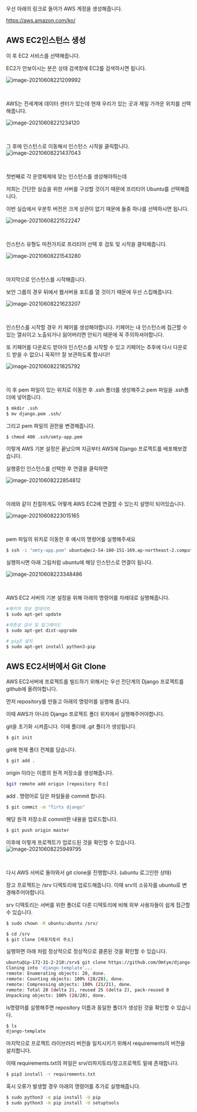 우선 아래의 링크로 들어가 AWS 계정을 생성해줍니다.

https://aws.amazon.com/ko/



## AWS EC2인스턴스 생성



이 후 EC2 서비스를 선택해줍니다.

EC2가 안보이시는 분은 상태 검색창에 EC2를 검색하시면 됩니다.

![image-20210608221209992](https://user-images.githubusercontent.com/43038052/125166849-97267e80-e1d8-11eb-9a79-a2d617fd7a06.png)

<br>

AWS는 전세계에 데이터 센터가 있는데 현재 우리가 있는 곳과 제일 가까운 위치를 선택해줍니다.

![image-20210608221234120](https://user-images.githubusercontent.com/43038052/125166871-aad1e500-e1d8-11eb-9e58-ff1358600af0.png)

<br>





그 후에 인스턴스로 이동해서 인스턴스 시작을 클릭합니다.
![image-20210608221437043](https://user-images.githubusercontent.com/43038052/125166882-b45b4d00-e1d8-11eb-92cf-085f8dfb8f17.png)

<br>




첫번째로 각 운영체제에 맞는 인스턴스를 생성해야하는데

저희는 간단한 실습을 위한 서버를 구성할 것이기 때문에 프리티어  Ubuntu를 선택해줍니다.

이번 실습에서 우분투 버전은 크게 상관이 없기 때문에 둘중 하나를 선택하시면 됩니다.

![image-20210608221522247](https://user-images.githubusercontent.com/43038052/125166887-bcb38800-e1d8-11eb-8044-22da9aedf1b3.png)

<br>

인스턴스 유형도 마찬가지로 프리티어 선택 후 검토 및 시작을 클릭해줍니다.

![image-20210608221543280](https://user-images.githubusercontent.com/43038052/125166905-c89f4a00-e1d8-11eb-8cc2-45564d27018e.png)

<br>

마지막으로 인스턴스를 시작해줍니다.

보안 그룹의 경우 뒤에서 웹서버용 포트를 열 것이기 때문에 우선 스킵해줍니다.

![image-20210608221623207](https://user-images.githubusercontent.com/43038052/125166913-d228b200-e1d8-11eb-9f4d-19f14f227b09.png)

<br>

인스턴스를 시작할 경우 키 페어를 생성해야합니다. 키페어는 내 인스턴스에 접근할 수 있는 열쇠이고 노출되거나 잃어버리면 안되기 때문에 꼭 주의하셔야합니다.

또 키페어를 다운로드 받아야 인스턴스를 시작할 수 있고 키페어는 추후에 다시 다운로드 받을 수 없으니 꼭꼭!!!! 잘 보관하도록 합시다!!



![image-20210608221825792](https://user-images.githubusercontent.com/43038052/125166920-dbb21a00-e1d8-11eb-9c2c-d12234abe9bd.png)

<br>



이 후 pem 파일이 있는 위치로 이동한 후 .ssh 폴더를 생성해주고 pem 파일을 .ssh폴더에 넣어줍니다.

```bash
$ mkdir .ssh
$ mv django.pem .ssh/
```



그리고 pem 파일의 권한을 변경해줍니다.

```bash
$ chmod 400 .ssh/omty-app.pem
```







이렇게 AWS 기본 설정은 끝났으며 지금부터 AWS에 Django 프로젝트를 배포해보겠습니다.



실행중인 인스턴스를 선택한 후 연결을 클릭하면

![image-20210608222854812](https://user-images.githubusercontent.com/43038052/125166927-e4a2eb80-e1d8-11eb-87b3-7701001d0d75.png)

<br>

아래와 같이 친절하게도 어떻게 AWS EC2에 연결할 수 있는지 설명이 되어있습니다.

![image-20210608223015165](https://user-images.githubusercontent.com/43038052/125166935-ec629000-e1d8-11eb-99e4-c5812bb03d5e.png)

<br>

pem 파일의 위치로 이동한 후 예시의 명령어를 실행해주세요

```bash
$ ssh -i "omty-app.pem" ubuntu@ec2-54-180-151-169.ap-northeast-2.compute.amazonaws.com
```



실행하시면 아래 그림처럼 ubuntu에 해당 인스턴스로 연결이 됩니다.

![image-20210608223348486](https://user-images.githubusercontent.com/43038052/125166946-f4bacb00-e1d8-11eb-9d83-c76df9e9b75f.png)

<br>

AWS EC2 서버의 기본 설정을 위해 아래의 명령어를 차례대로 실행해줍니다.

```bash
#패키지 정보 업데이트
$ sudo apt-get update

#의존성 검사 및 업그레이드
$ sudo apt-get dist-upgrade

# pip3 설치
$ sudo apt-get install python3-pip
```





## AWS EC2서버에서 Git Clone



AWS EC2서버에 프로젝트를 빌드하기 위해서는 우선 전단계의 Django 프로젝트를 github에 올려야합니다.

먼저 repository를 만들고 아래의 명렁어를 실행해 줍니다.

이때  AWS가 아니라 Django 프로젝트 폴더 위치에서 실행해주어야합니다.



git을 초기화 시켜줍니다. 이때 폴더에 .git 폴더가 생성됩니다.

```bash
$ git init
```



git에 현재 폴더 전체를 담습니다.

```bash
$ git add .
```



origin 이라는 이름의 원격 저장소를 생성해줍니다.

```bash
$git remote add origin [repository 주소]
```



add . 명령어로 담은 파일들을 commit 합니다. 

```bash
$ git commit -m "firts django"
```



해당 원격 저장소로 commit한 내용을 업로드합니다.

```bash
$ git push origin master
```



이후에 이렇게 프로젝트가 업로드된 것을 확인할 수 있습니다.
![image-20210608225949795](https://user-images.githubusercontent.com/43038052/125166956-fe443300-e1d8-11eb-8eb9-e5d047c58073.png)

<br>


다시 AWS 서버로 돌아와서 git clone을 진행합니다. (ubuntu 로그인한 상태)



장고 프로젝트는 /srv 디렉토리에 업로드해줍니다. 이때 srv의 소유자를 ubuntu로 변경해주어야합니다.

srv 디텍토리는 서버를 위한 폴더로 다른 디텍토리에 비해 외부 사용자들이 쉽게 접근할 수 있습니다.

```bash
$ sudo chown -R ubuntu:ubuntu /srv/
```



```bash
$ cd /srv
$ git clone [레포지토리 주소]
```



실행하면 아래 처럼 정상적으로 정상적으로 클론된 것을 확인할 수 있습니다.

```bash
ubuntu@ip-172-31-2-210:/srv$ git clone https://github.com/Omtye/django-template.git
Cloning into 'django-template'...
remote: Enumerating objects: 28, done.
remote: Counting objects: 100% (28/28), done.
remote: Compressing objects: 100% (21/21), done.
remote: Total 28 (delta 2), reused 25 (delta 2), pack-reused 0
Unpacking objects: 100% (28/28), done.
```



ls명령어를 실행해주면 repository 이름과 동일한 폴더가 생성된 것을 확인할 수 있습니다.

```bash
$ ls
django-template
```



마지막으로 프로젝트 라이브러리 버전을 일치시키기 위해서 requirements의 버전을 설치합니다.

이때 requirements.txt의 파일은 srv/리파지토리/장고프로젝트 밑에 존재합니다.

```bash
$ pip3 install -r requirements.txt
```



혹시 오류가 발생할 경우 아래의 명령어를 추가로 실행해줍니다.

```bash
$ sudo python3 -m pip install -U pip
$ sudo python3 -m pip install -U setuptools
```




